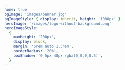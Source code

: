 ```yaml
---
home: true
bgImage: 'images/banner.jpg'
bgImageStyle: { display: inherit, height: '1000px' }
heroImage: '/images/logo-without-background.png'
heroImageStyle:
  {
    maxHeight: '200px',
    display: block,
    margin: '6rem auto 1.5rem',
    borderRadius: '20%',
    boxShadow: '0 5px 48px rgba(0,0,0,0.5)',
  }
---
```


<script>
// require('intersection-observer');
// const observer = new IntersectionObserver(
//   entries => {
//     if (entries[0].intersectionRatio >= 0.25) {
//       document.querySelector('.navbar').classList.add('is-floating');
//       document.querySelector('.navbar').classList.remove('not-floating');
//     } else {
//       document.querySelector('.navbar').classList.remove('is-floating');
//       document.querySelector('.navbar').classList.add('not-floating');
//     }
//   },
//   {
//     threshold: 0.25
//   }
// );
// import homeMixin from './.vuepress/mixins/home'
// const homeMixin = require('./.vuepress/mixins/home.js')
export default {
  // mixins: [homeMixin],
  mounted() {
  // observer.observe(document.querySelector('.abstract-wrapper'));
  // observer.observe(document.querySelector('.page-title'));
  document.querySelector(
    'div.info-wrapper > div.personal-info-wrapper > div > div:nth-child(1) > h6'
  ).innerText = 'articals';
  document.querySelector(
    'div.info-wrapper > div.personal-info-wrapper > div > div:nth-child(2) > h6'
  ).innerText = 'tags';
  document.querySelector('h4:nth-child(2)').innerText = 'categories';
  document.querySelector('h4:nth-child(5)').innerText = 'tags';
  },
  // updated() {
  //   document.querySelector('.navbar').classList.remove('not-floating');
  //   document.querySelector('.navbar').classList.remove('is-floating');
  // }
}
</script>
